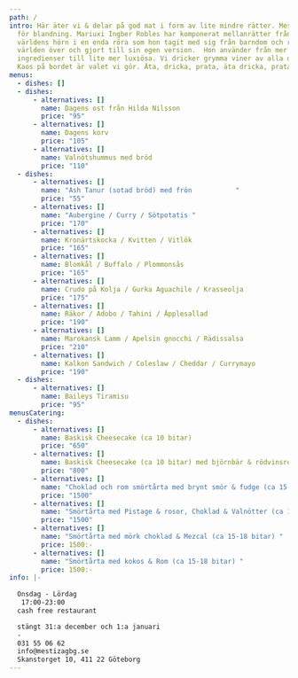 ```yaml
---
path: /
intro: Här äter vi & delar på god mat i form av lite mindre rätter. Mestiza står
  för blandning. Mariuxi Ingber Robles har komponerat mellanrätter från alla
  världens hörn i en enda röra som hon tagit med sig från barndom och resor
  världen över och gjort till sin egen version.  Hon använder från mer enkla
  ingredienser till lite mer luxiösa. Vi dricker grymma viner av alla dess slag!
  Kaos på bordet är valet vi gör. Äta, dricka, prata, äta dricka, prata...
menus:
  - dishes: []
  - dishes:
      - alternatives: []
        name: Dagens ost från Hilda Nilsson
        price: "95"
      - alternatives: []
        name: Dagens korv
        price: "105"
      - alternatives: []
        name: Valnötshummus med bröd
        price: "110"
  - dishes:
      - alternatives: []
        name: "Ash Tanur (sotad bröd) med frön           "
        price: "55"
      - alternatives: []
        name: "Aubergine / Curry / Sötpotatis "
        price: "170"
      - alternatives: []
        name: Kronärtskocka / Kvitten / Vitlök
        price: "165"
      - alternatives: []
        name: Blomkål / Buffalo / Plommonsås
        price: "165"
      - alternatives: []
        name: Crudo på Kolja / Gurka Aguachile / Krasseolja
        price: "175"
      - alternatives: []
        name: Räkor / Adobo / Tahini / Äpplesallad
        price: "190"
      - alternatives: []
        name: Marokansk Lamm / Apelsin gnocchi / Rädissalsa
        price: "210"
      - alternatives: []
        name: Kalkon Sandwich / Coleslaw / Cheddar / Currymayo
        price: "190"
  - dishes:
      - alternatives: []
        name: Baileys Tiramisu
        price: "95"
menusCatering:
  - dishes:
      - alternatives: []
        name: Baskisk Cheesecake (ca 10 bitar)
        price: "650"
      - alternatives: []
        name: Baskisk Cheesecake (ca 10 bitar) med björnbär & rödvinsreduktion
        price: "800"
      - alternatives: []
        name: "Choklad och rom smörtårta med brynt smör & fudge (ca 15-18 bitar) "
        price: "1500"
      - alternatives: []
        name: "Smörtårta med Pistage & rosor, Choklad & Valnötter (ca 15-18 bitar) "
        price: "1500"
      - alternatives: []
        name: "Smörtårta med mörk choklad & Mezcal (ca 15-18 bitar) "
        price: 1500:-
      - alternatives: []
        name: "Smörtårta med kokos & Rom (ca 15-18 bitar) "
        price: 1500:-
info: |-
  
  Onsdag - Lördag
   17:00-23:00
  cash free restaurant

  stängt 31:a december och 1:a januari
  -
  031 55 06 62
  info@mestizagbg.se
  Skanstorget 10, 411 22 Göteborg
---
```

